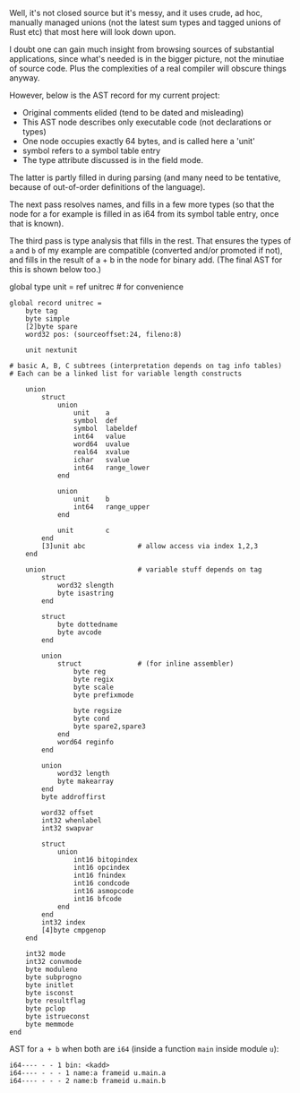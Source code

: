 Well, it's not closed source but it's messy, and it uses crude, ad hoc, manually managed unions (not the latest sum types and tagged unions of Rust etc) that most here will look down upon.

I doubt one can gain much insight from browsing sources of substantial applications, since what's needed is in the bigger picture, not the minutiae of source code. Plus the complexities of a real compiler will obscure things anyway.

However, below is the AST record for my current project:

- Original comments elided (tend to be dated and misleading)
- This AST node describes only executable code (not declarations or types)
- One node occupies exactly 64 bytes, and is called here a 'unit'
- symbol refers to a symbol table entry
- The type attribute discussed is in the field mode.
 
The latter is partly filled in during parsing (and many need to be tentative, because of out-of-order definitions of the language).

The next pass resolves names, and fills in a few more types (so that the node for a for example is filled in as i64 from its symbol table entry, once that is known).

The third pass is type analysis that fills in the rest. That ensures the types of `a` and `b` of my example are compatible (converted and/or promoted if not), and fills in the result of a + b in the node for binary add. (The final AST for this is shown below too.)

global type unit = ref unitrec    # for convenience
```
global record unitrec =
    byte tag
    byte simple
    [2]byte spare
    word32 pos: (sourceoffset:24, fileno:8)

    unit nextunit

# basic A, B, C subtrees (interpretation depends on tag info tables)
# Each can be a linked list for variable length constructs

    union
        struct
            union
                unit    a
                symbol  def
                symbol  labeldef
                int64   value
                word64  uvalue
                real64  xvalue
                ichar   svalue
                int64   range_lower
            end

            union
                unit    b
                int64   range_upper
            end

            unit        c
        end
        [3]unit abc             # allow access via index 1,2,3
    end

    union                       # variable stuff depends on tag
        struct
            word32 slength
            byte isastring
        end

        struct
            byte dottedname
            byte avcode
        end

        union
            struct              # (for inline assembler)
                byte reg
                byte regix
                byte scale
                byte prefixmode

                byte regsize
                byte cond
                byte spare2,spare3
            end
            word64 reginfo
        end

        union
            word32 length
            byte makearray
        end
        byte addroffirst

        word32 offset
        int32 whenlabel
        int32 swapvar

        struct
            union
                int16 bitopindex
                int16 opcindex
                int16 fnindex
                int16 condcode
                int16 asmopcode
                int16 bfcode
            end
        end
        int32 index
        [4]byte cmpgenop
    end

    int32 mode
    int32 convmode
    byte moduleno
    byte subprogno
    byte initlet
    byte isconst
    byte resultflag
    byte pclop
    byte istrueconst
    byte memmode
end
```
AST for `a + b` when both are `i64` (inside a function `main` inside module `u`):
```
i64---- - - 1 bin: <kadd>
i64---- - - - 1 name:a frameid u.main.a
i64---- - - - 2 name:b frameid u.main.b
```
